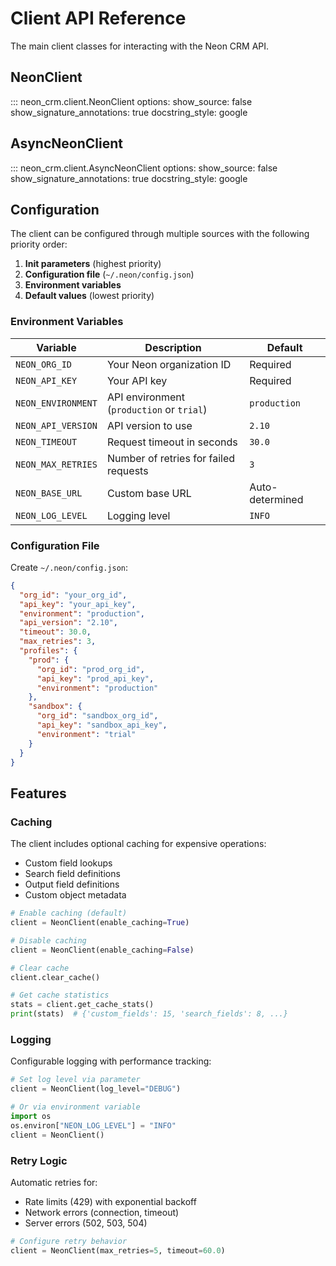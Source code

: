 # Client API Reference

The main client classes for interacting with the Neon CRM API.

## NeonClient

::: neon_crm.client.NeonClient
    options:
      show_source: false
      show_signature_annotations: true
      docstring_style: google

## AsyncNeonClient

::: neon_crm.client.AsyncNeonClient
    options:
      show_source: false
      show_signature_annotations: true
      docstring_style: google

## Configuration

The client can be configured through multiple sources with the following priority order:

1. **Init parameters** (highest priority)
2. **Configuration file** (`~/.neon/config.json`)
3. **Environment variables**
4. **Default values** (lowest priority)

### Environment Variables

| Variable | Description | Default |
|----------|-------------|---------|
| `NEON_ORG_ID` | Your Neon organization ID | Required |
| `NEON_API_KEY` | Your API key | Required |
| `NEON_ENVIRONMENT` | API environment (`production` or `trial`) | `production` |
| `NEON_API_VERSION` | API version to use | `2.10` |
| `NEON_TIMEOUT` | Request timeout in seconds | `30.0` |
| `NEON_MAX_RETRIES` | Number of retries for failed requests | `3` |
| `NEON_BASE_URL` | Custom base URL | Auto-determined |
| `NEON_LOG_LEVEL` | Logging level | `INFO` |

### Configuration File

Create `~/.neon/config.json`:

```json
{
  "org_id": "your_org_id",
  "api_key": "your_api_key",
  "environment": "production",
  "api_version": "2.10",
  "timeout": 30.0,
  "max_retries": 3,
  "profiles": {
    "prod": {
      "org_id": "prod_org_id",
      "api_key": "prod_api_key",
      "environment": "production"
    },
    "sandbox": {
      "org_id": "sandbox_org_id",
      "api_key": "sandbox_api_key",
      "environment": "trial"
    }
  }
}
```

## Features

### Caching

The client includes optional caching for expensive operations:

- Custom field lookups
- Search field definitions
- Output field definitions
- Custom object metadata

```python
# Enable caching (default)
client = NeonClient(enable_caching=True)

# Disable caching
client = NeonClient(enable_caching=False)

# Clear cache
client.clear_cache()

# Get cache statistics
stats = client.get_cache_stats()
print(stats)  # {'custom_fields': 15, 'search_fields': 8, ...}
```

### Logging

Configurable logging with performance tracking:

```python
# Set log level via parameter
client = NeonClient(log_level="DEBUG")

# Or via environment variable
import os
os.environ["NEON_LOG_LEVEL"] = "INFO"
client = NeonClient()
```

### Retry Logic

Automatic retries for:
- Rate limits (429) with exponential backoff
- Network errors (connection, timeout)
- Server errors (502, 503, 504)

```python
# Configure retry behavior
client = NeonClient(max_retries=5, timeout=60.0)
```
